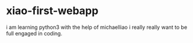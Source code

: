 # xiao-first-webapp
i am learning python3 with the help of michaelliao
i really really want to be full engaged in coding.
